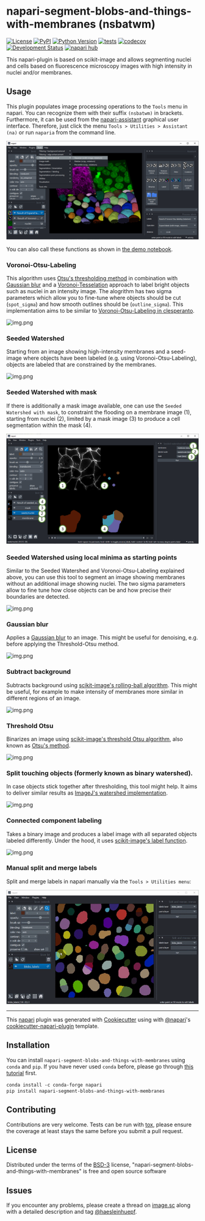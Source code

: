 # napari-segment-blobs-and-things-with-membranes (nsbatwm)

[![License](https://img.shields.io/pypi/l/napari-segment-blobs-and-things-with-membranes.svg?color=green)](https://github.com/haesleinhuepf/napari-segment-blobs-and-things-with-membranes/raw/master/LICENSE)
[![PyPI](https://img.shields.io/pypi/v/napari-segment-blobs-and-things-with-membranes.svg?color=green)](https://pypi.org/project/napari-segment-blobs-and-things-with-membranes)
[![Python Version](https://img.shields.io/pypi/pyversions/napari-segment-blobs-and-things-with-membranes.svg?color=green)](https://python.org)
[![tests](https://github.com/haesleinhuepf/napari-segment-blobs-and-things-with-membranes/workflows/tests/badge.svg)](https://github.com/haesleinhuepf/napari-segment-blobs-and-things-with-membranes/actions)
[![codecov](https://codecov.io/gh/haesleinhuepf/napari-segment-blobs-and-things-with-membranes/branch/master/graph/badge.svg)](https://codecov.io/gh/haesleinhuepf/napari-segment-blobs-and-things-with-membranes)
[![Development Status](https://img.shields.io/pypi/status/napari-segment-blobs-and-things-with-membranes.svg)](https://en.wikipedia.org/wiki/Software_release_life_cycle#Alpha)
[![napari hub](https://img.shields.io/endpoint?url=https://api.napari-hub.org/shields/napari-segment-blobs-and-things-with-membranes)](https://napari-hub.org/plugins/napari-segment-blobs-and-things-with-membranes)

This napari-plugin is based on scikit-image and allows segmenting nuclei and cells based on fluorescence microscopy images with high intensity in nuclei and/or membranes.

## Usage

This plugin populates image processing operations to the `Tools` menu in napari.
You can recognize them with their suffix `(nsbatwm)` in brackets.
Furthermore, it can be used from the [napari-assistant](https://www.napari-hub.org/plugins/napari-assistant) graphical user interface. 
Therefore, just click the menu `Tools > Utilities > Assistant (na)` or run `naparia` from the command line.

![img.png](https://github.com/haesleinhuepf/napari-segment-blobs-and-things-with-membranes/raw/main/docs/tools_menu_screenshot.png)

You can also call these functions as shown in [the demo notebook](https://github.com/haesleinhuepf/napari-segment-blobs-and-things-with-membranes/blob/main/docs/demo.ipynb).

### Voronoi-Otsu-Labeling

This algorithm uses [Otsu's thresholding method](https://ieeexplore.ieee.org/document/4310076) in combination with 
[Gaussian blur](https://scikit-image.org/docs/dev/api/skimage.filters.html#skimage.filters.gaussian) and a 
[Voronoi-Tesselation](https://en.wikipedia.org/wiki/Voronoi_diagram) 
approach to label bright objects such as nuclei in an intensity image. The alogrithm has two sigma parameters which allow
you to fine-tune where objects should be cut (`spot_sigma`) and how smooth outlines should be (`outline_sigma`).
This implementation aims to be similar to [Voronoi-Otsu-Labeling in clesperanto](https://github.com/clEsperanto/pyclesperanto_prototype/blob/master/demo/segmentation/voronoi_otsu_labeling.ipynb).

![img.png](https://github.com/haesleinhuepf/napari-segment-blobs-and-things-with-membranes/raw/main/docs/voronoi_otsu_labeling.png)

### Seeded Watershed

Starting from an image showing high-intensity membranes and a seed-image where objects have been labeled (e.g. using Voronoi-Otsu-Labeling),
objects are labeled that are constrained by the membranes.

![img.png](https://github.com/haesleinhuepf/napari-segment-blobs-and-things-with-membranes/raw/main/docs/seeded_watershed.png)

### Seeded Watershed with mask

If there is additionally a mask image available, one can use the `Seeded Watershed with mask`, to constraint the flooding 
on a membrane image (1), starting from nuclei (2), limited by a mask image (3) to produce a cell segmentation within the mask (4).

![img.png](https://github.com/haesleinhuepf/napari-segment-blobs-and-things-with-membranes/raw/main/docs/seeded_watershed_with_mask.png)

### Seeded Watershed using local minima as starting points

Similar to the Seeded Watershed and Voronoi-Otsu-Labeling explained above, you can use this tool to segment an image
showing membranes without an additional image showing nuclei. The two sigma parameters allow to fine tune how close 
objects can be and how precise their boundaries are detected.

![img.png](https://github.com/haesleinhuepf/napari-segment-blobs-and-things-with-membranes/raw/main/docs/local_minima_seeded_watershed.png)

### Gaussian blur

Applies a [Gaussian blur](https://scikit-image.org/docs/dev/api/skimage.filters.html#skimage.filters.gaussian) to an
image. This might be useful for denoising, e.g. before applying the Threshold-Otsu method.

![img.png](https://github.com/haesleinhuepf/napari-segment-blobs-and-things-with-membranes/raw/main/docs/gaussian_blur.png)

### Subtract background

Subtracts background using [scikit-image's rolling-ball algorithm](https://scikit-image.org/docs/stable/auto_examples/segmentation/plot_rolling_ball.html). 
This might be useful, for example to make intensity of membranes more similar in different regions of an image.

![img.png](https://github.com/haesleinhuepf/napari-segment-blobs-and-things-with-membranes/raw/main/docs/subtract_background.png)

### Threshold Otsu

Binarizes an image using [scikit-image's threshold Otsu algorithm](https://scikit-image.org/docs/dev/auto_examples/segmentation/plot_thresholding.html), also known as 
[Otsu's method](https://ieeexplore.ieee.org/document/4310076).

![img.png](https://github.com/haesleinhuepf/napari-segment-blobs-and-things-with-membranes/raw/main/docs/threshold_otsu.png)

### Split touching objects (formerly known as binary watershed).

In case objects stick together after thresholding, this tool might help.
It aims to deliver similar results as [ImageJ's watershed implementation](https://imagej.nih.gov/ij/docs/menus/process.html#watershed).

![img.png](https://github.com/haesleinhuepf/napari-segment-blobs-and-things-with-membranes/raw/main/docs/binary_watershed.png)

### Connected component labeling

Takes a binary image and produces a label image with all separated objects labeled differently. Under the hood, it uses
[scikit-image's label function](https://scikit-image.org/docs/dev/auto_examples/segmentation/plot_label.html).

![img.png](https://github.com/haesleinhuepf/napari-segment-blobs-and-things-with-membranes/raw/main/docs/connected_component_labeling.png)

### Manual split and merge labels

Split and merge labels in napari manually via the `Tools > Utilities menu`:

![](https://github.com/haesleinhuepf/napari-segment-blobs-and-things-with-membranes/raw/main/docs/split_and_merge_demo.gif)

----------------------------------

This [napari] plugin was generated with [Cookiecutter] using with [@napari]'s [cookiecutter-napari-plugin] template.

## Installation

You can install `napari-segment-blobs-and-things-with-membranes` using `conda` and `pip`.
If you have never used `conda` before, please go through [this tutorial](https://biapol.github.io/blog/johannes_mueller/anaconda_getting_started/) first.

    conda install -c conda-forge napari
    pip install napari-segment-blobs-and-things-with-membranes

## Contributing

Contributions are very welcome. Tests can be run with [tox], please ensure
the coverage at least stays the same before you submit a pull request.

## License

Distributed under the terms of the [BSD-3] license,
"napari-segment-blobs-and-things-with-membranes" is free and open source software

## Issues

If you encounter any problems, please create a thread on [image.sc] along with a detailed description and tag [@haesleinhuepf].

[napari]: https://github.com/napari/napari
[Cookiecutter]: https://github.com/audreyr/cookiecutter
[@napari]: https://github.com/napari
[MIT]: http://opensource.org/licenses/MIT
[BSD-3]: http://opensource.org/licenses/BSD-3-Clause
[GNU GPL v3.0]: http://www.gnu.org/licenses/gpl-3.0.txt
[GNU LGPL v3.0]: http://www.gnu.org/licenses/lgpl-3.0.txt
[Apache Software License 2.0]: http://www.apache.org/licenses/LICENSE-2.0
[Mozilla Public License 2.0]: https://www.mozilla.org/media/MPL/2.0/index.txt
[cookiecutter-napari-plugin]: https://github.com/napari/cookiecutter-napari-plugin

[file an issue]: https://github.com/haesleinhuepf/napari-segment-blobs-and-things-with-membranes/issues

[napari]: https://github.com/napari/napari
[tox]: https://tox.readthedocs.io/en/latest/
[pip]: https://pypi.org/project/pip/
[PyPI]: https://pypi.org/

[image.sc]: https://image.sc
[@haesleinhuepf]: https://twitter.com/haesleinhuepf
